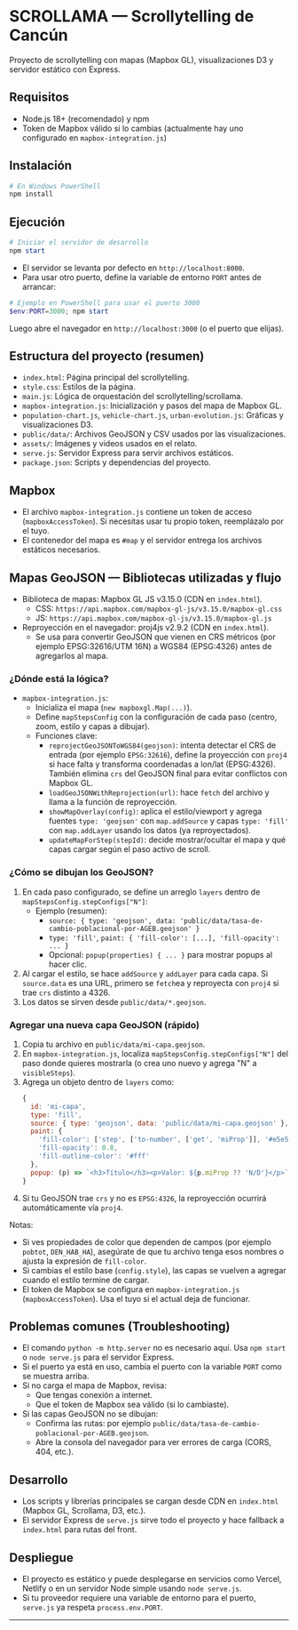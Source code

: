 # SCROLLAMA — Scrollytelling de Cancún

Proyecto de scrollytelling con mapas (Mapbox GL), visualizaciones D3 y servidor estático con Express.

## Requisitos
- Node.js 18+ (recomendado) y npm
- Token de Mapbox válido si lo cambias (actualmente hay uno configurado en `mapbox-integration.js`)

## Instalación

```powershell
# En Windows PowerShell
npm install
```

## Ejecución

```powershell
# Iniciar el servidor de desarrollo
npm start
```

- El servidor se levanta por defecto en `http://localhost:8000`.
- Para usar otro puerto, define la variable de entorno `PORT` antes de arrancar:

```powershell
# Ejemplo en PowerShell para usar el puerto 3000
$env:PORT=3000; npm start
```

Luego abre el navegador en `http://localhost:3000` (o el puerto que elijas).

## Estructura del proyecto (resumen)

- `index.html`: Página principal del scrollytelling.
- `style.css`: Estilos de la página.
- `main.js`: Lógica de orquestación del scrollytelling/scrollama.
- `mapbox-integration.js`: Inicialización y pasos del mapa de Mapbox GL.
- `population-chart.js`, `vehicle-chart.js`, `urban-evolution.js`: Gráficas y visualizaciones D3.
- `public/data/`: Archivos GeoJSON y CSV usados por las visualizaciones.
- `assets/`: Imágenes y videos usados en el relato.
- `serve.js`: Servidor Express para servir archivos estáticos.
- `package.json`: Scripts y dependencias del proyecto.

## Mapbox

- El archivo `mapbox-integration.js` contiene un token de acceso (`mapboxAccessToken`). Si necesitas usar tu propio token, reemplázalo por el tuyo.
- El contenedor del mapa es `#map` y el servidor entrega los archivos estáticos necesarios.

## Mapas GeoJSON — Bibliotecas utilizadas y flujo

- Biblioteca de mapas: Mapbox GL JS v3.15.0 (CDN en `index.html`).
  - CSS: `https://api.mapbox.com/mapbox-gl-js/v3.15.0/mapbox-gl.css`
  - JS: `https://api.mapbox.com/mapbox-gl-js/v3.15.0/mapbox-gl.js`
- Reproyección en el navegador: proj4js v2.9.2 (CDN en `index.html`).
  - Se usa para convertir GeoJSON que vienen en CRS métricos (por ejemplo EPSG:32616/UTM 16N) a WGS84 (EPSG:4326) antes de agregarlos al mapa.

### ¿Dónde está la lógica?

- `mapbox-integration.js`:
  - Inicializa el mapa (`new mapboxgl.Map(...)`).
  - Define `mapStepsConfig` con la configuración de cada paso (centro, zoom, estilo y capas a dibujar).
  - Funciones clave:
    - `reprojectGeoJSONToWGS84(geojson)`: intenta detectar el CRS de entrada (por ejemplo `EPSG:32616`), define la proyección con `proj4` si hace falta y transforma coordenadas a lon/lat (EPSG:4326). También elimina `crs` del GeoJSON final para evitar conflictos con Mapbox GL.
    - `loadGeoJSONWithReprojection(url)`: hace `fetch` del archivo y llama a la función de reproyección.
    - `showMapOverlay(config)`: aplica el estilo/viewport y agrega fuentes `type: 'geojson'` con `map.addSource` y capas `type: 'fill'` con `map.addLayer` usando los datos (ya reproyectados).
    - `updateMapForStep(stepId)`: decide mostrar/ocultar el mapa y qué capas cargar según el paso activo de scroll.

### ¿Cómo se dibujan los GeoJSON?

1. En cada paso configurado, se define un arreglo `layers` dentro de `mapStepsConfig.stepConfigs["N"]`:
   - Ejemplo (resumen):
     - `source: { type: 'geojson', data: 'public/data/tasa-de-cambio-poblacional-por-AGEB.geojson' }`
     - `type: 'fill'`, `paint: { 'fill-color': [...], 'fill-opacity': ... }`
     - Opcional: `popup(properties) { ... }` para mostrar popups al hacer clic.
2. Al cargar el estilo, se hace `addSource` y `addLayer` para cada capa. Si `source.data` es una URL, primero se `fetch`ea y reproyecta con `proj4` si trae `crs` distinto a 4326.
3. Los datos se sirven desde `public/data/*.geojson`.

### Agregar una nueva capa GeoJSON (rápido)

1. Copia tu archivo en `public/data/mi-capa.geojson`.
2. En `mapbox-integration.js`, localiza `mapStepsConfig.stepConfigs["N"]` del paso donde quieres mostrarla (o crea uno nuevo y agrega "N" a `visibleSteps`).
3. Agrega un objeto dentro de `layers` como:
   ```js
   {
     id: 'mi-capa',
     type: 'fill',
     source: { type: 'geojson', data: 'public/data/mi-capa.geojson' },
     paint: {
       'fill-color': ['step', ['to-number', ['get', 'miProp']], '#e5e5e5', 10, '#a8dadc', 30, '#457b9d'],
       'fill-opacity': 0.8,
       'fill-outline-color': '#fff'
     },
     popup: (p) => `<h3>Título</h3><p>Valor: ${p.miProp ?? 'N/D'}</p>`
   }
   ```
4. Si tu GeoJSON trae `crs` y no es `EPSG:4326`, la reproyección ocurrirá automáticamente vía `proj4`.

Notas:
- Si ves propiedades de color que dependen de campos (por ejemplo `pobtot`, `DEN_HAB_HA`), asegúrate de que tu archivo tenga esos nombres o ajusta la expresión de `fill-color`.
- Si cambias el estilo base (`config.style`), las capas se vuelven a agregar cuando el estilo termine de cargar.
- El token de Mapbox se configura en `mapbox-integration.js` (`mapboxAccessToken`). Usa el tuyo si el actual deja de funcionar.

## Problemas comunes (Troubleshooting)

- El comando `python -m http.server` no es necesario aquí. Usa `npm start` o `node serve.js` para el servidor Express.
- Si el puerto ya está en uso, cambia el puerto con la variable `PORT` como se muestra arriba.
- Si no carga el mapa de Mapbox, revisa:
  - Que tengas conexión a internet.
  - Que el token de Mapbox sea válido (si lo cambiaste).
- Si las capas GeoJSON no se dibujan:
  - Confirma las rutas: por ejemplo `public/data/tasa-de-cambio-poblacional-por-AGEB.geojson`.
  - Abre la consola del navegador para ver errores de carga (CORS, 404, etc.).

## Desarrollo

- Los scripts y librerías principales se cargan desde CDN en `index.html` (Mapbox GL, Scrollama, D3, etc.).
- El servidor Express de `serve.js` sirve todo el proyecto y hace fallback a `index.html` para rutas del front.

## Despliegue

- El proyecto es estático y puede desplegarse en servicios como Vercel, Netlify o en un servidor Node simple usando `node serve.js`.
- Si tu proveedor requiere una variable de entorno para el puerto, `serve.js` ya respeta `process.env.PORT`.

---

